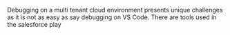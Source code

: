 Debugging on a multi tenant cloud environment presents unique challenges as it is not as easy as say debugging on VS Code. There are tools used in the salesforce play